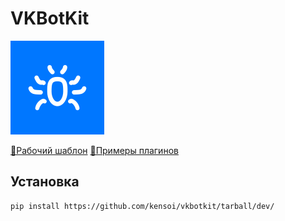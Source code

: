 # VKBotKit
![vkbotkit logo](https://github.com/kensoi/vkbotkit/raw/gh-pages/img/logo150.png)

[📘Рабочий шаблон](https://github.com/kensoi/vkbotkit_app)
[📗Примеры плагинов](https://github.com/kensoi/vkbotkit_examples)

## Установка
```sh
pip install https://github.com/kensoi/vkbotkit/tarball/dev/
```
